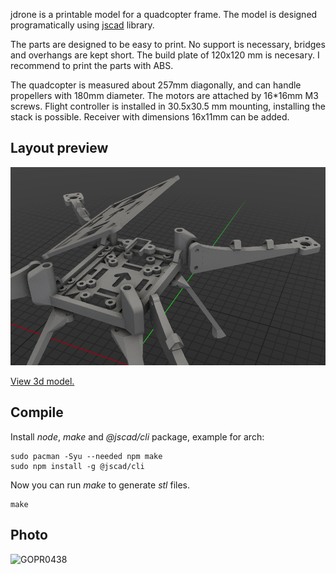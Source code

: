 
jdrone is a printable model for a quadcopter frame.
The model is designed programatically using
[jscad](https://github.com/jscad/OpenJSCAD.org) library.

The parts are designed to be easy to print.
No support is necessary, bridges and overhangs are kept short.
The build plate of 120x120 mm is necesary.
I recommend to print the parts with ABS.

The quadcopter is measured about 257mm diagonally,
and can handle propellers with 180mm diameter.
The motors are attached by 16*16mm M3 screws.
Flight controller is installed in 30.5x30.5 mm mounting, installing the stack is possible.
Receiver with dimensions 16x11mm can be added.

## Layout preview

![Layout preview](https://raw.githubusercontent.com/her01n/jdrone/refs/heads/main/preview.png)

[View 3d model.](https://github.com/her01n/jdrone/blob/main/stl/preview.stl)

## Compile

Install *node*, *make* and *@jscad/cli* package, example for arch:

```
sudo pacman -Syu --needed npm make
sudo npm install -g @jscad/cli
```

Now you can run *make* to generate *stl* files.

```
make
```

## Photo

![GOPR0438](https://github.com/user-attachments/assets/ddfe4e0a-a48e-4cba-bf41-8f1bcfa9a0f2)
